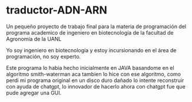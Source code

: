 # traductor-ADN-ARN
Un pequeño proyecto de trabajo final para la materia de programación del programa academico de ingeniero en biotecnología de la facultad de Agronomía de la UANL

Yo soy ingeniero en biotecnología y estoy incursionando en el área de programación, no soy experto.

Este programa lo habia hecho inicialmente en JAVA basandome en el algoritmo smith-waterman aca tambien lo hice con ese algoritmo, como perdi mi programa original en un disco duro dañado lo intente reconstruir con ayuda de chatgpt, lo innovador de hacerlo ahora con chatgpt fue que pude agregar una GUI. 
